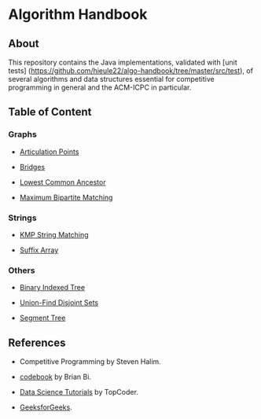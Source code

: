 # Algorithm Handbook

## About

This repository contains the Java implementations, validated with [unit tests]
(https://github.com/hieule22/algo-handbook/tree/master/src/test), of several
algorithms and data structures essential for competitive programming in general
and the ACM-ICPC in particular.

## Table of Content

### Graphs

* [Articulation Points](https://github.com/hieule22/algo-handbook/blob/master/src/core/graphs/ArticulationPoints.java)

* [Bridges](https://github.com/hieule22/algo-handbook/blob/master/src/core/graphs/Bridges.java)

* [Lowest Common Ancestor](https://github.com/hieule22/algo-handbook/blob/master/src/core/graphs/LowestCommonAncestor.java)

* [Maximum Bipartite Matching](https://github.com/hieule22/algo-handbook/blob/master/src/core/graphs/MaximumBipartiteMatching.java)

### Strings

* [KMP String Matching](https://github.com/hieule22/algo-handbook/blob/master/src/core/strings/KMPStringMatching.java)

* [Suffix Array](https://github.com/hieule22/algo-handbook/blob/master/src/core/strings/SuffixArray.java)

### Others

* [Binary Indexed Tree](https://github.com/hieule22/algo-handbook/blob/master/src/core/others/BinaryIndexedTree.java)

* [Union-Find Disjoint Sets](https://github.com/hieule22/algo-handbook/blob/master/src/core/others/UnionFind.java)

* [Segment Tree](https://github.com/hieule22/algo-handbook/blob/master/src/core/others/SegmentTree.java)

## References

* Competitive Programming by Steven Halim.

* [codebook](https://github.com/t3nsor/codebook) by Brian Bi.

* [Data Science Tutorials](https://www.topcoder.com/community/data-science/data-science-tutorials/) by TopCoder.

* [GeeksforGeeks](http://www.geeksforgeeks.org).